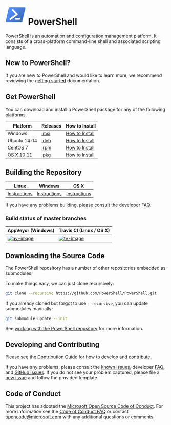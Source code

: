 ![logo][] PowerShell
====================

PowerShell is an automation and configuration management platform.
It consists of a cross-platform command-line shell and associated scripting language.

[logo]: assets/Powershell_64.png

New to PowerShell?
------------------

If you are new to PowerShell and would like to learn more, we recommend reviewing the [getting started][] documentation.

[getting started]: docs/learning-powershell

Get PowerShell
--------------

You can download and install a PowerShell package for any of the following platforms.

| Platform     | Releases           | How to Install                 |
|--------------|--------------------|--------------------------------|
| Windows      | [.msi][rl-windows] | [How to Install][in-windows] |
| Ubuntu 14.04 | [.deb][rl-ubuntu]  | [How to Install][in-ubuntu]  |
| CentOS 7     | [.rpm][rl-centos]  | [How to Install][in-centos]  |
| OS X 10.11   | [.pkg][rl-osx]     | [How to Install][in-osx]     |

[rl-windows]: https://github.com/PowerShell/PowerShell/releases/download/v6.0.0-alpha.7/PowerShell_6.0.0.7.msi
[rl-ubuntu]: https://github.com/PowerShell/PowerShell/releases/download/v6.0.0-alpha.7/powershell_6.0.0-alpha.7-1_amd64.deb
[rl-centos]: https://github.com/PowerShell/PowerShell/releases/download/v6.0.0-alpha.7/powershell-6.0.0_alpha.7-1.x86_64.rpm
[rl-osx]: https://github.com/PowerShell/PowerShell/releases/download/v6.0.0-alpha.7/powershell-6.0.0-alpha.7.pkg

[installation]: docs/installation
[in-windows]: docs/installation/windows.md#msi
[in-ubuntu]: docs/installation/linux.md#ubuntu-1404
[in-centos]: docs/installation/linux.md#centos-7
[in-osx]: docs/installation/linux.md#os-x-1011


Building the Repository
-----------------------

| Linux                    | Windows                    | OS X                   |
|--------------------------|----------------------------|------------------------|
| [Instructions][bd-linux] | [Instructions][bd-windows] | [Instructions][bd-osx] |

If you have any problems building, please consult the developer [FAQ][].

### Build status of master branches

| AppVeyor (Windows)       | Travis CI (Linux / OS X) |
|--------------------------|--------------------------|
| [![av-image][]][av-site] | [![tv-image][]][tv-site] |

[bd-linux]: docs/building/linux.md
[bd-windows]: docs/building/windows-core.md
[bd-osx]: docs/building/osx.md

[FAQ]: docs/FAQ.md

[tv-image]: https://travis-ci.com/PowerShell/PowerShell.svg?token=31YifM4jfyVpBmEGitCm&branch=master
[tv-site]: https://travis-ci.com/PowerShell/PowerShell/branches
[av-image]: https://ci.appveyor.com/api/projects/status/jtefab3hpngtyesp/branch/master?svg=true
[av-site]: https://ci.appveyor.com/project/PowerShell/powershell/branch/master

Downloading the Source Code
---------------------------

The PowerShell repository has a number of other repositories embedded as submodules.

To make things easy, we can just clone recursively:

```sh
git clone --recursive https://github.com/PowerShell/PowerShell.git
```

If you already cloned but forgot to use `--recursive`, you can update submodules manually:

```sh
git submodule update --init
```

See [working with the PowerShell repository](docs/git) for more information.

Developing and Contributing
--------------------------

Please see the [Contribution Guide][] for how to develop and contribute.

If you have any problems, please consult the [known issues][], developer [FAQ][], and [GitHub issues][].
If you do not see your problem captured, please file a [new issue][] and follow the provided template.

[Contribution Guide]: .github/CONTRIBUTING.md
[known issues]: docs/KNOWNISSUES.md
[GitHub issues]: https://github.com/PowerShell/PowerShell/issues
[new issue]:https://github.com/PowerShell/PowerShell/issues/new

Code of Conduct
---------------

This project has adopted the [Microsoft Open Source Code of Conduct][conduct-code].
For more information see the [Code of Conduct FAQ][conduct-FAQ] or contact [opencode@microsoft.com][conduct-email] with any additional questions or comments.

[conduct-code]: http://opensource.microsoft.com/codeofconduct/
[conduct-FAQ]: http://opensource.microsoft.com/codeofconduct/faq/
[conduct-email]: mailto:opencode@microsoft.com
